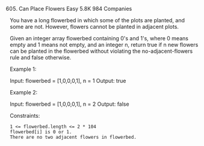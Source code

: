 605. Can Place Flowers
Easy
5.8K
984
Companies

You have a long flowerbed in which some of the plots are planted, and some are not. However, flowers cannot be planted in adjacent plots.

Given an integer array flowerbed containing 0's and 1's, where 0 means empty and 1 means not empty, and an integer n, return true if n new flowers can be planted in the flowerbed without violating the no-adjacent-flowers rule and false otherwise.

 

Example 1:

Input: flowerbed = [1,0,0,0,1], n = 1
Output: true

Example 2:

Input: flowerbed = [1,0,0,0,1], n = 2
Output: false

 

Constraints:

    1 <= flowerbed.length <= 2 * 104
    flowerbed[i] is 0 or 1.
    There are no two adjacent flowers in flowerbed.